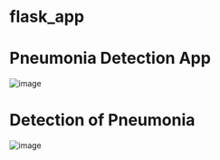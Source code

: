 # flask_app
# Pneumonia Detection App
![image](https://user-images.githubusercontent.com/66715404/213932493-8c766458-a68f-49ad-b666-bb32d0bf8b6f.png)

# Detection of Pneumonia
![image](https://user-images.githubusercontent.com/66715404/216634851-2cd11705-335b-4bda-94c6-d9f6b74f5633.png)
